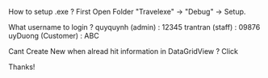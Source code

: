How to setup .exe ?
First Open Folder "Travelexe" -> "Debug" -> Setup.

What username to login ?
quyquynh (admin) : 12345
trantran (staff) : 09876
uyDuong (Customer) : ABC

Cant Create New when alread hit information in DataGridView ?
Click <Back>

Thanks!
